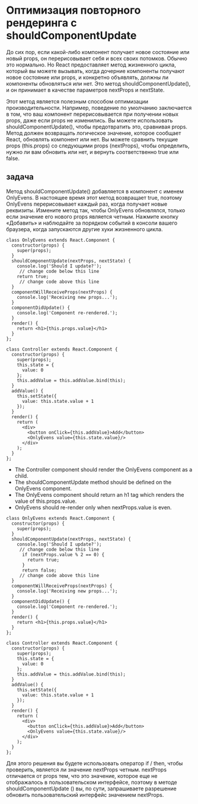 # Оптимизация повторного рендеринга с shouldComponentUpdate

До сих пор, если какой-либо компонент получает новое состояние или новый props, он перерисовывает себя и всех своих потомков. Обычно это нормально. Но React предоставляет метод жизненного цикла, который вы можете вызывать, когда дочерние компоненты получают новое состояние или props, и конкретно объявлять, должны ли компоненты обновляться или нет. Это метод shouldComponentUpdate(), и он принимает в качестве параметров nextProps и nextState.

Этот метод является полезным способом оптимизации производительности. Например, поведение по умолчанию заключается в том, что ваш компонент перерисовывается при получении новых props, даже если props не изменились. Вы можете использовать shouldComponentUpdate(), чтобы предотвратить это, сравнивая props. Метод должен возвращать логическое значение, которое сообщает React, обновлять компонент или нет. Вы можете сравнить текущие props (this.props) со следующими props (nextProps), чтобы определить, нужно ли вам обновить или нет, и вернуть соответственно true или false.

## задача

Метод shouldComponentUpdate() добавляется в компонент с именем OnlyEvens. В настоящее время этот метод возвращает true, поэтому OnlyEvens перерисовывает каждый раз, когда получает новые реквизиты. Измените метод так, чтобы OnlyEvens обновлялся, только если значение его нового props является четным. Нажмите кнопку «Добавить» и наблюдайте за порядком событий в консоли вашего браузера, когда запускаются другие хуки жизненного цикла.
```
class OnlyEvens extends React.Component {
  constructor(props) {
    super(props);
  }
  shouldComponentUpdate(nextProps, nextState) {
    console.log('Should I update?');
     // change code below this line
    return true;
     // change code above this line
  }
  componentWillReceiveProps(nextProps) {
    console.log('Receiving new props...');
  }
  componentDidUpdate() {
    console.log('Component re-rendered.');
  }
  render() {
    return <h1>{this.props.value}</h1>
  }
};

class Controller extends React.Component {
  constructor(props) {
    super(props);
    this.state = {
      value: 0
    };
    this.addValue = this.addValue.bind(this);
  }
  addValue() {
    this.setState({
      value: this.state.value + 1
    });
  }
  render() {
    return (
      <div>
        <button onClick={this.addValue}>Add</button>
        <OnlyEvens value={this.state.value}/>
      </div>
    );
  }
};
```
* The Controller component should render the OnlyEvens component as a child.
* The shouldComponentUpdate method should be defined on the OnlyEvens component.
* The OnlyEvens component should return an h1 tag which renders the value of this.props.value.
* OnlyEvens should re-render only when nextProps.value is even.
```
class OnlyEvens extends React.Component {
  constructor(props) {
    super(props);
  }
  shouldComponentUpdate(nextProps, nextState) {
    console.log('Should I update?');
     // change code below this line
      if (nextProps.value % 2 == 0) {
        return true;
      }
      return false;
     // change code above this line
  }
  componentWillReceiveProps(nextProps) {
    console.log('Receiving new props...');
  }
  componentDidUpdate() {
    console.log('Component re-rendered.');
  }
  render() {
    return <h1>{this.props.value}</h1>
  }
};

class Controller extends React.Component {
  constructor(props) {
    super(props);
    this.state = {
      value: 0
    };
    this.addValue = this.addValue.bind(this);
  }
  addValue() {
    this.setState({
      value: this.state.value + 1
    });
  }
  render() {
    return (
      <div>
        <button onClick={this.addValue}>Add</button>
        <OnlyEvens value={this.state.value}/>
      </div>
    );
  }
};
```
Для этого решения вы будете использовать оператор if / then, чтобы проверить, является ли значение nextProps четным. nextProps отличается от props тем, что это значение, которое еще не отображалось в пользовательском интерфейсе, поэтому в методе shouldComponentUpdate () вы, по сути, запрашиваете разрешение обновить пользовательский интерфейс значением nextProps.